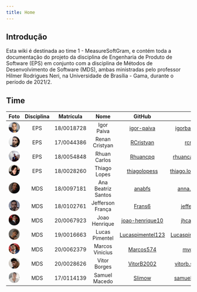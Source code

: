 ```yaml
---
title: Home
---
```


## Introdução

Esta wiki é destinada ao time 1 - MeasureSoftGram, e contém toda a documentação do projeto da disciplina de Engenharia de Produto de Software (EPS) em conjunto com a disciplina de Métodos de Desenvolvimento de Software (MDS), ambas ministradas pelo professor Hilmer Rodrigues Neri, na Universidade de Brasília - Gama, durante o período de 2021/2.

<!-- ## MeasureSoftGram -->
<!-- TODO Texto introdutório sobre o MeasureSoftGram -->

## Time
|Foto | Disciplina | Matrícula | Nome | GitHub | E-mail |
|:--:|:--:|:--:|:--:|:--:|:--:|
| ![Igor](/img/members/Igor.png) | EPS | 18/0018728 | Igor Paiva | [igor-paiva](https://github.com/igor-paiva) | igorbatistapaiva@outlook.com |
| ![Renan](/img/members/Renan.png) | EPS | 17/0044386 | Renan Cristyan | [RCristyan](https://github.com/RCristyan) | rcristyan9@gmail.com |
| ![Rhuan](/img/members/Rhuan.png) | EPS | 18/0054848 | Rhuan Carlos | [Rhuancpq](https://github.com/Rhuancpq)| rhuancarlos.queiroz@gmail.com |
| ![Thiago](/img/members/Thiago.png) | EPS | 18/0028260| Thiago Lopes | [thiagolopess](https://github.com/thiagolopess)| thiago.lopes.santos.tls@gmail.com |
| ![Ana](/img/members/Ana.png) | MDS | 18/0097181| Ana Beatriz Santos | [anabfs](https://github.com/anabfs)| anna.bf.santos1@gmail.com |
| ![Jefferson](/img/members/Jefferson.png) | MDS | 18/0102761| Jefferson França | [Frans6](https://github.com/Frans6)| jefferson.frds@gmail.com |
| ![Joao](/img/members/Joao.png) | MDS | 20/0067923| Joao Henrique | [joao-henrique10](https://github.com/joao-henrique10)| jhcalzavara@hotmail.com |
| ![Lucas](/img/members/Lucas.png) | MDS | 19/0016663| Lucas Pimentel | [Lucaspimentel123](https://github.com/Lucaspimentel123)| Lucaspimentelq123@hotmail.com |
| ![Marcos](/img/members/Marcos.png) | MDS | 20/0062379| Marcos Vinicius | [Marcos574](https://github.com/Marcos574)| mvdeus574@gmail.com |
| ![Vitor](/img/members/Vitor.png) | MDS | 20/0028626| Vitor Borges | [VitorB2002](https://github.com/VitorB2002)| vitorb.santos2002@gmail.com |
| ![Samuel](/img/members/Samuel.png) | MDS | 17/0114139| Samuel Macedo | [Slimow](https://github.com/Slimow)| samuelcastro2010@gmail.com |
